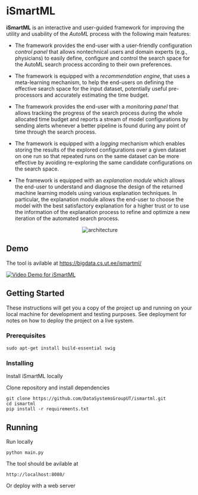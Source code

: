 # iSmartML

**iSmartML** is an interactive and user-guided framework for improving the utility and usability of the *AutoML* process with the following main features:

- The framework provides the end-user with a user-friendly configuration *control panel* that allows nontechnical users and domain experts (e.g., physicians) to easily define, configure and control the search space for the AutoML search process according to their own preferences.

- The framework is equipped with a *recommendation engine*, that uses a meta-learning mechanism, to help the end-users on defining the effective search space for the input dataset, potentially useful pre-processors and accurately estimating the time budget.

- The framework provides the end-user with a *monitoring panel* that allows tracking the progress of the search process during the whole allocated time budget and reports a stream of model configurations by sending alerts whenever a better pipeline is found during any point of time through the search process.

- The framework is equipped with a *logging* mechanism which enables storing the results of the explored configurations over a given dataset on one run so that repeated runs on the same dataset can be more effective by avoiding re-exploring the same candidate configurations on the search space.

- The framework is equipped with an *explanation module* which allows the end-user to understand and diagnose the design of the returned machine learning models using various explanation techniques. In particular, the explanation module allows the end-user to choose the model with the best satisfactory explanation for a higher trust or to use the information of the explanation process to refine and optimize a new iteration of the automated search process.

<p align="center">
<img alt="architecture" src="https://user-images.githubusercontent.com/8884249/68950788-86d0bd00-07c5-11ea-8b91-cab51811cc2b.png">
</p>

## Demo

The tool is avilable at https://bigdata.cs.ut.ee/ismartml/

[![Video Demo for iSmartML](http://img.youtube.com/vi/aug5UXd1dNI/0.jpg)](http://www.youtube.com/watch?v=aug5UXd1dNI "iSmartML")

## Getting Started

These instructions will get you a copy of the project up and running on your local machine for development and testing purposes. See deployment for notes on how to deploy the project on a live system.

### Prerequisites


```
sudo apt-get install build-essential swig
```

### Installing

Install iSmartML locally

Clone repository and install dependencies
```
git clone https://github.com/DataSystemsGroupUT/ismartml.git
cd ismartml
pip install -r requirements.txt 
```


## Running

Run locally
```
python main.py
```
The tool should be avilable at
```
http://localhost:8080/
```

Or deploy with a web server



